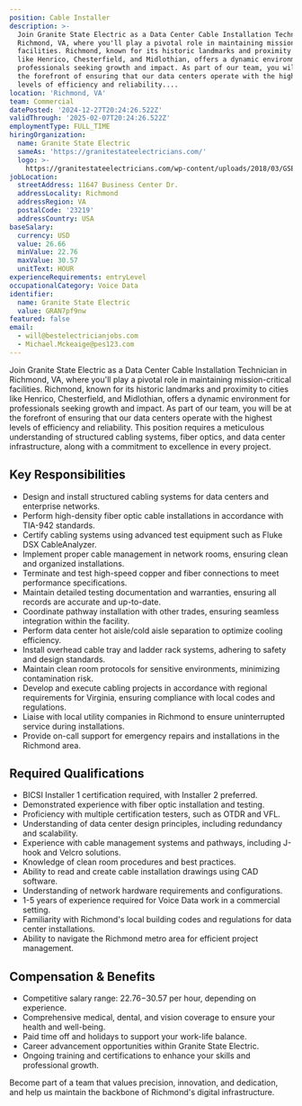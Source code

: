 ```yaml
---
position: Cable Installer
description: >-
  Join Granite State Electric as a Data Center Cable Installation Technician in
  Richmond, VA, where you'll play a pivotal role in maintaining mission-critical
  facilities. Richmond, known for its historic landmarks and proximity to cities
  like Henrico, Chesterfield, and Midlothian, offers a dynamic environment for
  professionals seeking growth and impact. As part of our team, you will be at
  the forefront of ensuring that our data centers operate with the highest
  levels of efficiency and reliability....
location: 'Richmond, VA'
team: Commercial
datePosted: '2024-12-27T20:24:26.522Z'
validThrough: '2025-02-07T20:24:26.522Z'
employmentType: FULL_TIME
hiringOrganization:
  name: Granite State Electric
  sameAs: 'https://granitestateelectricians.com/'
  logo: >-
    https://granitestateelectricians.com/wp-content/uploads/2018/03/GSE-2c-Logo-4.jpg
jobLocation:
  streetAddress: 11647 Business Center Dr.
  addressLocality: Richmond
  addressRegion: VA
  postalCode: '23219'
  addressCountry: USA
baseSalary:
  currency: USD
  value: 26.66
  minValue: 22.76
  maxValue: 30.57
  unitText: HOUR
experienceRequirements: entryLevel
occupationalCategory: Voice Data
identifier:
  name: Granite State Electric
  value: GRAN7pf9nw
featured: false
email:
  - will@bestelectricianjobs.com
  - Michael.Mckeaige@pes123.com
---
```




Join Granite State Electric as a Data Center Cable Installation Technician in Richmond, VA, where you'll play a pivotal role in maintaining mission-critical facilities. Richmond, known for its historic landmarks and proximity to cities like Henrico, Chesterfield, and Midlothian, offers a dynamic environment for professionals seeking growth and impact. As part of our team, you will be at the forefront of ensuring that our data centers operate with the highest levels of efficiency and reliability. This position requires a meticulous understanding of structured cabling systems, fiber optics, and data center infrastructure, along with a commitment to excellence in every project.

## Key Responsibilities

- Design and install structured cabling systems for data centers and enterprise networks.
- Perform high-density fiber optic cable installations in accordance with TIA-942 standards.
- Certify cabling systems using advanced test equipment such as Fluke DSX CableAnalyzer.
- Implement proper cable management in network rooms, ensuring clean and organized installations.
- Terminate and test high-speed copper and fiber connections to meet performance specifications.
- Maintain detailed testing documentation and warranties, ensuring all records are accurate and up-to-date.
- Coordinate pathway installation with other trades, ensuring seamless integration within the facility.
- Perform data center hot aisle/cold aisle separation to optimize cooling efficiency.
- Install overhead cable tray and ladder rack systems, adhering to safety and design standards.
- Maintain clean room protocols for sensitive environments, minimizing contamination risk.
- Develop and execute cabling projects in accordance with regional requirements for Virginia, ensuring compliance with local codes and regulations.
- Liaise with local utility companies in Richmond to ensure uninterrupted service during installations.
- Provide on-call support for emergency repairs and installations in the Richmond area.

## Required Qualifications

- BICSI Installer 1 certification required, with Installer 2 preferred.
- Demonstrated experience with fiber optic installation and testing.
- Proficiency with multiple certification testers, such as OTDR and VFL.
- Understanding of data center design principles, including redundancy and scalability.
- Experience with cable management systems and pathways, including J-hook and Velcro solutions.
- Knowledge of clean room procedures and best practices.
- Ability to read and create cable installation drawings using CAD software.
- Understanding of network hardware requirements and configurations.
- 1-5 years of experience required for Voice Data work in a commercial setting.
- Familiarity with Richmond's local building codes and regulations for data center installations.
- Ability to navigate the Richmond metro area for efficient project management.

## Compensation & Benefits

- Competitive salary range: $22.76-$30.57 per hour, depending on experience.
- Comprehensive medical, dental, and vision coverage to ensure your health and well-being.
- Paid time off and holidays to support your work-life balance.
- Career advancement opportunities within Granite State Electric.
- Ongoing training and certifications to enhance your skills and professional growth. 

Become part of a team that values precision, innovation, and dedication, and help us maintain the backbone of Richmond's digital infrastructure.